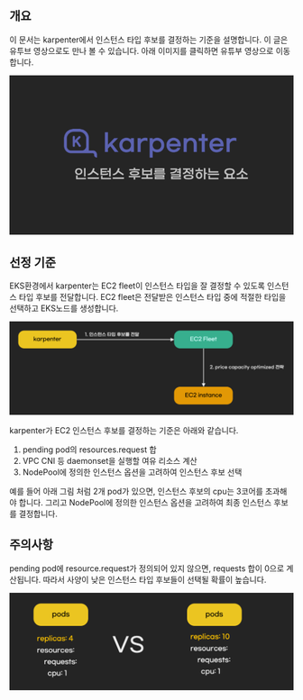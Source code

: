 ## 개요
이 문서는 karpenter에서 인스턴스 타입 후보를 결정하는 기준을 설명합니다. 이 글은 유투브 영상으로도 만나 볼 수 있습니다. 아래 이미지를 클릭하면 유튜부 영상으로 이동합니다.

[![유투브 영상](../../assets/karpenter/poster_1.png)](https://youtu.be/i6mtVwZOJKY?si=0yBQ_t9tEdqT7JQj)

## 선정 기준
EKS환경에서 karpenter는 EC2 fleet이 인스턴스 타입을 잘 결정할 수 있도록 인스턴스 타입 후보를 전달합니다. EC2 fleet은 전달받은 인스턴스 타입 중에 적절한 타입을 선택하고 EKS노드를 생성합니다.

![](../../assets/karpenter/karpenter_1.png)

karpenter가 EC2 인스턴스 후보를 결정하는 기준은 아래와 같습니다.

1. pending pod의 resources.request 합
1. VPC CNI 등 daemonset을 실행할 여유 리소스 계산
1. NodePool에 정의한 인스턴스 옵션을 고려하여 인스턴스 후보 선택

예를 들어 아래 그림 처럼 2개 pod가 있으면, 인스턴스 후보의 cpu는 3코어를 초과해야 합니다. 그리고 NodePool에 정의한 인스턴스 옵션을 고려하여 최종 인스턴스 후보를 결정합니다.

## 주의사항
pending pod에 resource.request가 정의되어 있지 않으면, requests 합이 0으로 계산됩니다. 따라서 사양이 낮은 인스턴스 타입 후보들이 선택될 확률이 높습니다.

![](../../assets/karpenter/karpenter_2.png)
